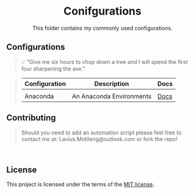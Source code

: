 <h1 align="center">Conifgurations</h1>
<p align="center">
    This folder contains my commonly used configurations.
</p>

## Configurations
<blockquote>
<p>

💡 "Give me six hours to chop down a tree and I will spend the first four sharpening the axe."

</p>
</blockquote>


<blockquote>

| Configuration | Description                                 | Docs                                     |
| ------------  | ------------------------------------------- | -------------------------------          |
|               |
| Anaconda | An Anaconda Environments | [Docs](./Configurations/Anaconda) |

</blockquote>


## Contributing
<blockquote>
<p>
Should you need to add an automation script please feel free to contact me at:
Lavius.Motileng@outlook.com or fork the repo!
<br>
</p>
</blockquote>

<br>

## License

This project is licensed under the terms of the
[MIT license](/LICENSE).

